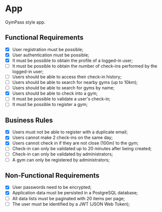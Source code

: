 # App

GymPass style app.

## Functional Requirements

- [x] User registration must be possible;
- [x] User authentication must be possible;
- [x] It must be possible to obtain the profile of a logged-in user;
- [ ] It must be possible to obtain the number of check-ins performed by the logged-in user;
- [ ] Users should be able to access their check-in history;
- [ ] Users should be able to search for nearby gyms (up to 10km);
- [ ] Users should be able to search for gyms by name;
- [x] Users should be able to check into a gym;
- [ ] It must be possible to validate a user's check-in;
- [ ] It must be possible to register a gym;

## Business Rules

- [x] Users must not be able to register with a duplicate email;
- [x] Users cannot make 2 check-ins on the same day;
- [x] Users cannot check in if they are not close (100m) to the gym;
- [ ] Check-in can only be validated up to 20 minutes after being created;
- [ ] Check-in can only be validated by administrators;
- [ ] A gym can only be registered by administrators;

## Non-Functional Requirements

- [x] User passwords need to be encrypted;
- [x] Application data must be persisted in a PostgreSQL database;
- [ ] All data lists must be paginated with 20 items per page;
- [ ] The user must be identified by a JWT (JSON Web Token);
